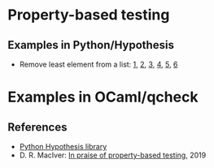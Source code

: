 # Property-based testing

## Examples in Python/Hypothesis

- Remove least element from a list: [1](hypothesis/remove_smallest1.py), [2](hypothesis/remove_smallest2.py), [3](hypothesis/remove_smallest3.py), [4](hypothesis/remove_smallest4.py), [5](hypothesis/remove_smallest5.py), [6](hypothesis/remove_smallest6.py)

# Examples in OCaml/qcheck

## References

- [Python Hypothesis library](https://hypothesis.readthedocs.io/en/latest/)
- D. R. MacIver: [In praise of property-based testing](https://increment.com/testing/in-praise-of-property-based-testing/), 2019
